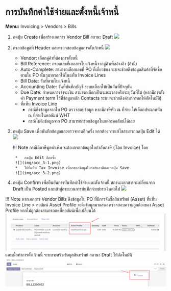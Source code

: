 # การบันทึกค่าใช้จ่ายและตั้งหนี้เจ้าหนี้

**Menu:** Invoicing > Vendors > Bills

1. กดปุ่ม Create เพื่อสร้างเอกสาร Vendor Bill สถานะ Draft
![](img/acc_1.png)

2. กรอกข้อมูลที่ Header และตรวจสอบข้อมูลการตั้งเจ้าหนี้
![](img/acc_2.png)
    * Vendor: เลือกคู่ค้าที่ต้องการตั้งหนี้
    * Bill Reference: กรอกเลขที่เอกสารใบแจ้งหนี้จากคู่ค้าเพื่ออ้างอิง (ถ้ามี)
    * Auto-Complete: สามารถเลือกเลขที่ PO ที่เกี่ยวข้อง ระบจะช่วยดึงข้อมูลสินค้าที่จัดซื้อตามใบ PO นั้นๆมากรอกให้ในแท็บ Invoice Lines
    * Bill Date: วันที่ตามใบแจ้งหนี้
    * Accounting Date: วันที่บันทึกบัญชี  ระบบเลือกให้เป็นวันที่ปัจจุบัน
    * Due Date: กำหนดการชำระเงิน สามารถเลือกเป็นระยะเวลาหรือระบุวันที่ได้ (หากมีการตั้งค่า Payment term ไว้ที่ข้อมูลหลัก Contacts ระบบจะช่วยดึงค่ามากรอกให้อัตโนมัติ)
    * ที่แท็บ Invoice Line 
        * กรณีดึงข้อมูลจากใบ PO ตรวจสอบข้อมูล หากมีภาษีหัก ณ ที่จ่าย ให้เลือกประเภทหัก ณ ที่จ่ายในคอลัมน์ WHT
        * กรณีไม่ดึงข้อมูลจาก PO สามารถกรอกข้อมูลในแต่ละคอลัมน์ได้เลย


3. กดปุ่ม Save เพื่อบันทึกข้อมูลและตรวจทานอีกครั้ง หากต้องการแก้ไขสามารถกดปุ่ม Edit ได้
![](img/acc_3.png)

    !!! Note
        กรณีมีภาษีมูลค่าเพิ่ม จะต้องกรอกข้อมูลใบกำกับภาษี (Tax Invoice) โดย

        *   กดปุ่ม Edit อีกครั้ง
        ![](img/acc_3-1.png)
        *   ไปที่แท็บ Tax Invoice เพื่อกรอกข้อมูลใบกำกับภาษีและกดปุ่ม Save
        ![](img/acc_3-2.png)

4. กดปุ่ม Confirm เพื่อยืนยันการบันทึกค่าใช้จ่ายและตั้งเจ้าหนี้ สถานะเอกสารจะเปลี่ยนจาก Draft เป็น Posted และเข้าสู่กระบวนการบันทึกจ่ายชำระเงินต่อไป
![](img/acc_4.png)

!!! Note
    หากเอกสาร Vendor Bills ดึงข้อมูลใบ PO ที่มีการจัดซื้อสินทรัพย์ (Asset) 
    ที่แท็บ Invoice Line > คอลัมน์ Asset Profile จะดึงข้อมูลมาแสดง ตรวจสอบความถูกต้องของ Asset Profile หากไม่ถูกต้องสามารถกดที่คอลัมน์เพื่อเปลี่ยนได้ 
    ![](img/ass_1.png)
    และเมื่อทำการตั้งเจ้าหนี้ ระบบจะสร้างข้อมูลสินทรัพย์ สถานะ Draft ให้อัตโนมัติ
    ![](img/ass_2.png)
